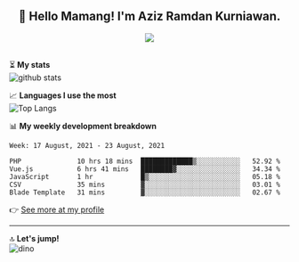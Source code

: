 <h2 align="center">👋 Hello Mamang! I'm Aziz Ramdan Kurniawan.</h2>  
<p align="center">
  <img src="https://komarev.com/ghpvc/?username=azizramdan"> <br><br>
</p>
    
⏳ **My stats**  
![github stats](https://github-readme-stats.vercel.app/api?username=azizramdan&show_icons=true&count_private=true&title_color=000&hide_border=true&hide_title=true)  

📈 **Languages I use the most**  
![Top Langs](https://github-readme-stats.vercel.app/api/top-langs/?username=azizramdan&layout=compact&langs_count=6&hide=tsql&hide_border=true&hide_title=true&exclude_repo=Futsal-Go,Futsal-Go-Admin,Sistem-Informasi-Sensus-Harian-Rawat-Inap)  

📊 **My weekly development breakdown**
<!--START_SECTION:waka-->
```text
Week: 17 August, 2021 - 23 August, 2021

PHP              10 hrs 18 mins  █████████████▒░░░░░░░░░░░   52.92 % 
Vue.js           6 hrs 41 mins   ████████▓░░░░░░░░░░░░░░░░   34.34 % 
JavaScript       1 hr            █▒░░░░░░░░░░░░░░░░░░░░░░░   05.18 % 
CSV              35 mins         ▓░░░░░░░░░░░░░░░░░░░░░░░░   03.01 % 
Blade Template   31 mins         ▓░░░░░░░░░░░░░░░░░░░░░░░░   02.67 % 
```
<!--END_SECTION:waka-->
👉 [See more at my profile](https://wakatime.com/@azizramdan)
***
🔝 **Let's jump!**  
![dino](https://raw.githubusercontent.com/azizramdan/azizramdan/master/dino.gif)  
